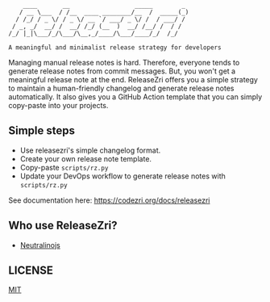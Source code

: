 ```
    ____       __                  _____        _
   / __ \___  / /__  ____ ________/__  /  _____(_)
  / /_/ / _ \/ / _ \/ __ `/ ___/ _ \/ /  / ___/ /
 / _, _/  __/ /  __/ /_/ (__  )  __/ /__/ /  / /
/_/ |_|\___/_/\___/\__,_/____/\___/____/_/  /_/

A meaningful and minimalist release strategy for developers
```

Managing manual release notes is hard. Therefore, everyone tends to generate release notes from commit messages. But, you won't get a meaningful release note at the end. ReleaseZri offers you a simple strategy to maintain a human-friendly changelog and generate release notes automatically. It also gives you a GitHub Action template that you can simply copy-paste into your projects.

## Simple steps
- Use releasezri's simple changelog format.
- Create your own release note template.
- Copy-paste `scripts/rz.py`
- Update your DevOps workflow to generate release notes with `scripts/rz.py`

See documentation here: https://codezri.org/docs/releasezri

## Who use ReleaseZri?
- [Neutralinojs](https://neutralino.js.org)

## LICENSE
[MIT](LICENSE)
